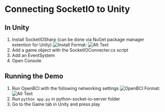 # Connecting SocketIO to Unity

## In Unity
1. Install SocketIOSharp (can be done via NuGet package manager extention for Unity)
![Install](/images/install.png)
Format: ![Alt Text](url)
1. Add a game object with the SocketIOConnecter.cs script
1. Add an EventSystem
1. Open Console


## Running the Demo
1. Run OpenBCI with the following networking settings
![OpenBCI](/images/openbci.png)
Format: ![Alt Text](url)
1. Run ```python app.py``` in python-socket-io-server folder
1. Go to the Game tab in Unity and press play

